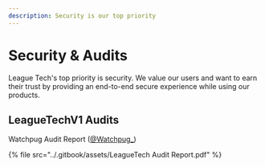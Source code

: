 ```yaml
---
description: Security is our top priority
---
```


# Security & Audits

League Tech's top priority is security. We value our users and want to earn their trust by providing an end-to-end secure experience while using our products.

## LeagueTechV1 Audits

Watchpug Audit Report ([@Watchpug\_](https://twitter.com/WatchPug\_))

{% file src="../.gitbook/assets/LeagueTech Audit Report.pdf" %}
